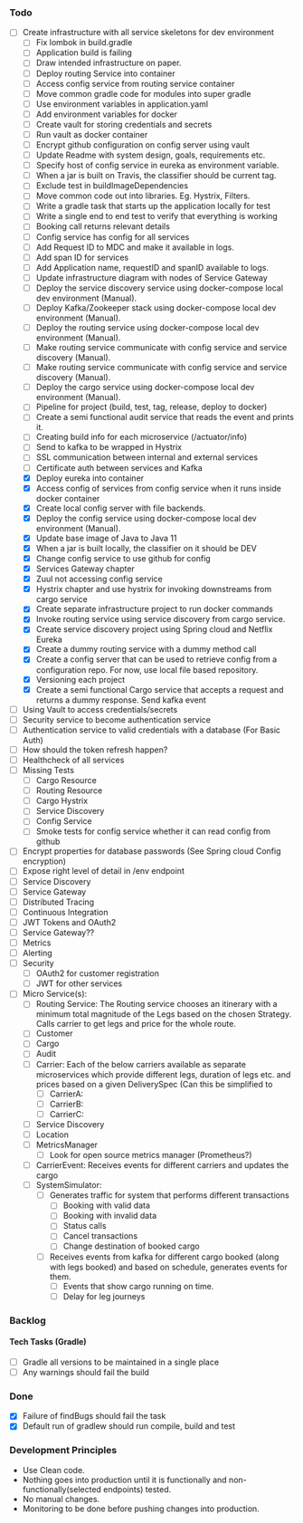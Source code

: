 ### Todo
- [ ] Create infrastructure with all service skeletons for dev environment
    - [ ] Fix lombok in build.gradle 
    - [ ] Application build is failing
    - [ ] Draw intended infrastructure on paper.  
    - [ ] Deploy routing Service into container
    - [ ] Access config service from routing service container
    - [ ] Move common gradle code for modules into super gradle
    - [ ] Use environment variables in application.yaml
    - [ ] Add environment variables for docker
    - [ ] Create vault for storing credentials and secrets
    - [ ] Run vault as docker container
    - [ ] Encrypt github configuration on config server using vault
    - [ ] Update Readme with system design, goals, requirements etc.
    - [ ] Specify host of config service in eureka as environment variable.
    - [ ] When a jar is built on Travis, the classifier should be current tag.
    - [ ] Exclude test in buildImageDependencies
    - [ ] Move common code out into libraries. Eg. Hystrix, Filters.
    - [ ] Write a gradle task that starts up the application locally for test
    - [ ] Write a single end to end test to verify that everything is working
     - [ ] Booking call returns relevant details
     - [ ] Config service has config for all services
    - [ ] Add Request ID to MDC and make it available in logs.
    - [ ] Add span ID for services
    - [ ] Add Application name, requestID and spanID available to logs.
    - [ ] Update infrastructure diagram with nodes of Service Gateway
    - [ ] Deploy the service discovery service using docker-compose local dev environment (Manual).
    - [ ] Deploy Kafka/Zookeeper stack using docker-compose local dev environment (Manual).
    - [ ] Deploy the routing service using docker-compose local dev environment (Manual).
    - [ ] Make routing service communicate with config service and service discovery (Manual).
    - [ ] Make routing service communicate with config service and service discovery (Manual).
    - [ ] Deploy the cargo service using docker-compose local dev environment (Manual).
    - [ ] Pipeline for project (build, test, tag, release, deploy to docker)
    - [ ] Create a semi functional audit service that reads the event and prints it.
    - [ ] Creating build info for each microservice (/actuator/info)
    - [ ] Send to kafka to be wrapped in Hystrix
    - [ ] SSL communication between internal and external services
    - [ ] Certificate auth between services and Kafka
    - [x] Deploy eureka into container
    - [x] Access config of services from config service when it runs inside docker container
    - [x] Create local config server with file backends.
    - [x] Deploy the config service using docker-compose local dev environment (Manual).
    - [x] Update base image of Java to Java 11
    - [x] When a jar is built locally, the classifier on it should be DEV
    - [x] Change config service to use github for config
    - [x] Services Gateway chapter
    - [x] Zuul not accessing config service
    - [x] Hystrix chapter and use hystrix for invoking downstreams from cargo service
    - [x] Create separate infrastructure project to run docker commands
    - [x] Invoke routing service using service discovery from cargo service.
    - [x] Create service discovery project using Spring cloud and Netflix Eureka
    - [x] Create a dummy routing service with a dummy method call
    - [x] Create a config server that can be used to retrieve
            config from a configuration repo. For now, use local
            file based repository.
    - [x] Versioning each project
    - [x] Create a semi functional Cargo service that accepts a request and
        returns a dummy response. Send kafka event
- [ ] Using Vault to access credentials/secrets
- [ ] Security service to become authentication service
- [ ] Authentication service to valid credentials with a database (For Basic Auth)
- [ ] How should the token refresh happen?
- [ ] Healthcheck of all services
- [ ] Missing Tests
    - [ ] Cargo Resource
    - [ ] Routing Resource
    - [ ] Cargo Hystrix
    - [ ] Service Discovery
    - [ ] Config Service
    - [ ] Smoke tests for config service whether it can read config from github
- [ ] Encrypt properties for database passwords (See Spring cloud Config encryption)
- [ ] Expose right level of detail in /env endpoint
- [ ] Service Discovery
- [ ] Service Gateway
- [ ] Distributed Tracing
- [ ] Continuous Integration
- [ ] JWT Tokens and OAuth2
- [ ] Service Gateway??
- [ ] Metrics
- [ ] Alerting
- [ ] Security
    - [ ] OAuth2 for customer registration
    - [ ] JWT for other services
- [ ] Micro Service(s):
    - [ ] Routing Service: The Routing service chooses an itinerary with a minimum total magnitude of the Legs based on the chosen Strategy. Calls carrier to get legs and price for the whole route.
    - [ ] Customer
    - [ ] Cargo
    - [ ] Audit
    - [ ] Carrier: Each of the below carriers available as separate microservices which provide different legs, duration of legs etc. and prices based on a given DeliverySpec (Can this be simplified to
        - [ ] CarrierA:
        - [ ] CarrierB:
        - [ ] CarrierC:
    - [ ] Service Discovery
    - [ ] Location
    - [ ] MetricsManager
        - [ ] Look for open source metrics manager (Prometheus?)
    - [ ] CarrierEvent: Receives events for different carriers and updates the cargo
    - [ ] SystemSimulator:
        - [ ] Generates traffic for system that performs different transactions
            - [ ] Booking with valid data
            - [ ] Booking with invalid data
            - [ ] Status calls
            - [ ] Cancel transactions
            - [ ] Change destination of booked cargo
        - [ ] Receives events from kafka for different cargo booked (along with legs booked) and based on schedule, generates events for them.
            - [ ] Events that show cargo running on time.
            - [ ] Delay for leg journeys

### Backlog
#### Tech Tasks (Gradle)
- [ ] Gradle all versions to be maintained in a single place
- [ ] Any warnings should fail the build

### Done
- [x] Failure of findBugs should fail the task
- [x] Default run of gradlew should run compile, build and test

### Development Principles
* Use Clean code.
* Nothing goes into production until it is functionally and non-functionally(selected endpoints) tested.
* No manual changes.
* Monitoring to be done before pushing changes into production.
